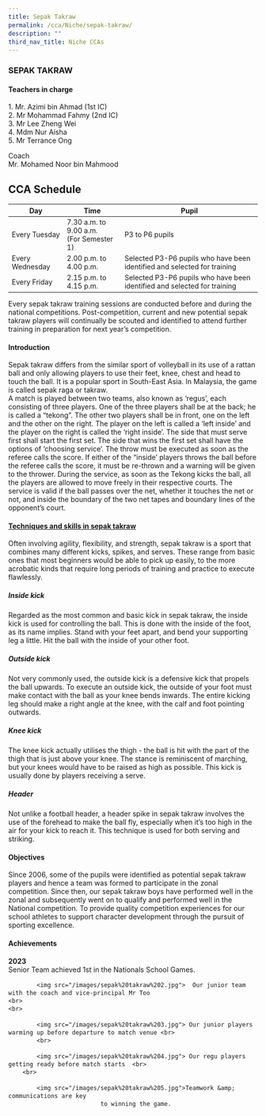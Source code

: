 ```yaml
---
title: Sepak Takraw
permalink: /cca/Niche/sepak-takraw/
description: ""
third_nav_title: Niche CCAs
---
```

### SEPAK TAKRAW

#### Teachers in charge

1\.  Mr. Azimi bin Ahmad (1st IC) <br>
2\.  Mr Mohammad Fahmy&nbsp;(2nd IC) <br>
3\.  Mr Lee Zheng Wei <br>
4\.  Mdm Nur Aisha <br>
5\. Mr Terrance Ong

Coach <br>
Mr. Mohamed Noor bin Mahmood

  

CCA Schedule
------------

| Day | Time | Pupil |
| --- | --- | --- |
| Every Tuesday | 7.30 a.m. to 9.00 a.m. <br> (For Semester 1) | P3 to P6 pupils |
| Every Wednesday | 2.00 p.m. to 4.00 p.m. | Selected P3-P6 pupils who have been identified and selected for training |
| Every Friday | 2.15 p.m. to 4.15 p.m. | Selected P3-P6 pupils who have been identified and selected for training |

Every sepak takraw training sessions are conducted before and during the national competitions. Post-competition, current and new potential sepak takraw players will continually be scouted and identified to attend further training in preparation for next year’s competition.

#### Introduction

Sepak takraw differs from the similar sport of volleyball in its use of a rattan ball and only allowing players to use their feet, knee, chest and head to touch the ball. 
It is a popular sport in South-East Asia. 
In Malaysia, the game is called sepak raga or takraw.  
A match is played between two teams, also known as ‘regus’, each consisting of three players. 
One of the three players shall be at the back; he is called a “tekong”. 
The other two players shall be in front, one on the left and the other on the right.
The player on the left is called a ‘left inside’ and the player on the right is called the ‘right inside’.
The side that must serve first shall start the first set. 
The side that wins the first set shall have the options of ‘choosing service’. The throw must be executed as soon as the referee calls the score. 
If either of the “inside’ players throws the ball before the referee calls the score, it must be re-thrown and a warning will be given to the thrower.
During the service, as soon as the Tekong kicks the ball, all the players are allowed to move freely in their respective courts.
The service is valid if the ball passes over the net, whether it touches the net or not, and inside the boundary of the two net tapes and boundary lines of the opponent’s court.

#### <u>Techniques and skills in sepak takraw</u>

Often involving agility, flexibility, and strength, sepak takraw is a sport that combines many different kicks, spikes, and serves. 
These range from basic ones that most beginners would be able to pick up easily, to the more acrobatic kinds that require long periods of training and practice to execute flawlessly.  

##### Inside kick

Regarded as the most common and basic kick in sepak takraw, the inside kick is used for controlling the ball. 
This is done with the inside of the foot, as its name implies.
Stand with your feet apart, and bend your supporting leg a little. 
Hit the ball with the inside of your other foot.

##### Outside kick

Not very commonly used, the outside kick is a defensive kick that propels the ball upwards. 
To execute an outside kick, the outside of your foot must make contact with the ball as your knee bends inwards. 
The entire kicking leg should make a right angle at the knee, with the calf and foot pointing outwards.

##### Knee kick

The knee kick actually utilises the thigh - the ball is hit with the part of the thigh that is just above your knee. 
The stance is reminiscent of marching, but your knees would have to be raised as high as possible. 
This kick is usually done by players receiving a serve.

##### Header

Not unlike a football header, a header spike in sepak takraw involves the use of the forehead to make the ball fly, especially when it’s too high in the air for your kick to reach it. 
This technique is used for both serving and striking.

#### Objectives

Since 2006, some of the pupils were identified as potential sepak takraw players and hence a team was formed to participate in the zonal competition. 
Since then, our sepak takraw boys have performed well in the zonal and subsequently went on to qualify and performed well in the National competition. 
To provide quality competition experiences for our school athletes to support character development through the pursuit of sporting excellence.

#### Achievements

**2023** <br>
Senior Team achieved 1st in the Nationals School Games.
<br>


			<img src="/images/sepak%20takraw%202.jpg">  Our junior team with the coach and vice-principal Mr Too
	<br>
	<br>
	
			<img src="/images/sepak%20takraw%203.jpg"> Our junior players warming up before departure to match venue <br>
			<br>
	
			<img src="/images/sepak%20takraw%204.jpg"> Our regu players getting ready before match starts  <br>
		<br>
	
			<img src="/images/sepak%20takraw%205.jpg">Teamwork &amp; communications are key                           
		                      to winning the game.
